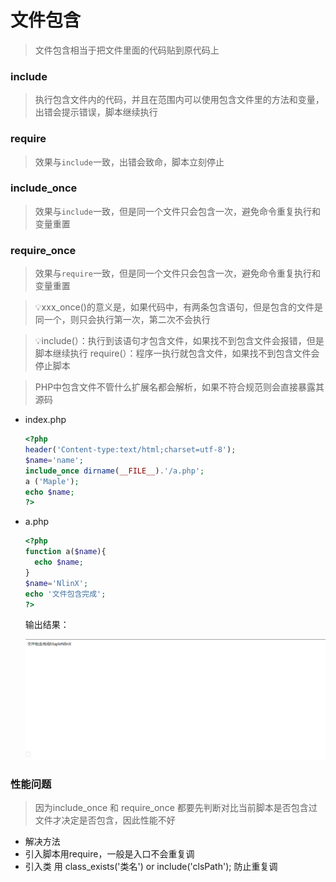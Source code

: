# 文件包含

> 文件包含相当于把文件里面的代码贴到原代码上

### include

> 执行包含文件内的代码，并且在范围内可以使用包含文件里的方法和变量，出错会提示错误，脚本继续执行

### require

> 效果与`include`一致，出错会致命，脚本立刻停止

### include\_once

> 效果与`include`一致，但是同一个文件只会包含一次，避免命令重复执行和变量重置

### require\_once

> 效果与`require`一致，但是同一个文件只会包含一次，避免命令重复执行和变量重置

> 💡xxx\_once()的意义是，如果代码中，有两条包含语句，但是包含的文件是同一个，则只会执行第一次，第二次不会执行

> 💡include(）：执行到该语句才包含文件，如果找不到包含文件会报错，但是脚本继续执行
> require(）：程序一执行就包含文件，如果找不到包含文件会停止脚本

> PHP中包含文件不管什么扩展名都会解析，如果不符合规范则会直接暴露其源码

-   index.php
    ```php
    <?php
    header('Content-type:text/html;charset=utf-8');
    $name='name';
    include_once dirname(__FILE__).'/a.php';
    a ('Maple');
    echo $name;
    ?>
    ```
-   a.php
    ```php
    <?php 
    function a($name){
      echo $name;
    }
    $name='NlinX';
    echo '文件包含完成';
    ?>
    ```
    输出结果：

    ![](file/image_-5wDJcPUnM.png)

### 性能问题

> 因为include\_once 和 require\_once 都要先判断对比当前脚本是否包含过文件才决定是否包含，因此性能不好

-   解决方法
-   引入脚本用require，一般是入口不会重复调
-   引入类 用 class\_exists('类名') or include('clsPath'); 防止重复调
